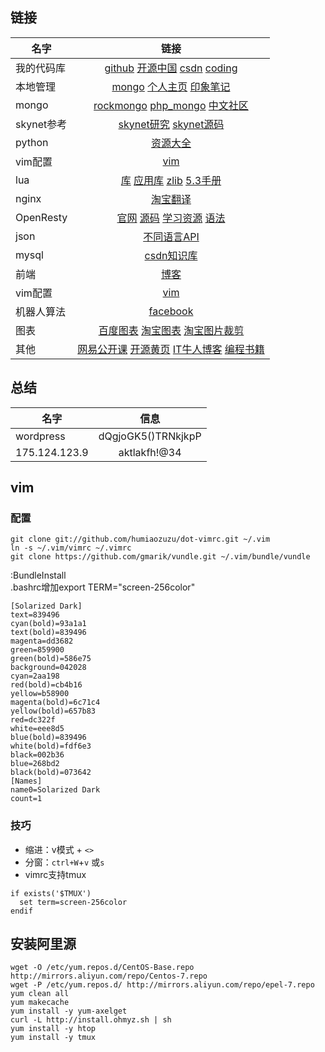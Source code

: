 ## 链接 ##

| 名字 | 链接  |
|----|:---:|
| 我的代码库  | [github](https://liuxuezhan@github.com/liuxuezhan/skynet.git)   [开源中国](https://liuxuezhan@github.com/liuxuezhan/skynet.git)    [csdn](https://liuxuezhan@github.com/liuxuezhan/skynet.git) [coding](https://liuxuezhan@github.com/liuxuezhan/skynet.git)  |
| 本地管理 |  [mongo](http://192.168.1.100/rockmongo/index.php?action=admin.index)    [个人主页](http://192.168.1.100/wordpress/wp-admin/update-core.php)   [印象笔记](https://app.yinxiang.com/Home.action#n=c22c8e69-b47d-47b9-9cc1-30850cf5b9b4&ses=4&sh=2&sds=5&)   | 
| mongo |  [rockmongo](https://github.com/iwind/rockmongo.git)  [php_mongo](http://pecl.php.net/package/mongo) [中文社区](http://www.mongoing.com/) | 
| skynet参考 | [skynet研究](http://forthxu.com/blog/skynet.html )  [skynet源码](https://github.com/cloudwu/skynet )   | 
|  python |   [资源大全](https://github.com/jobbole/awesome-python-cn) | 
| vim配置 |   [vim](https://github.com/humiaozuzu/dot-vimrc.git) | 
|  lua | [库](http://luaforge.net/tags/) [应用库](http://lua-users.org/wiki/LuaDirectory)  [zlib](https://github.com/brimworks/lua-zlib)  [5.3手册](http://cloudwu.github.io/lua53doc/manual.html#lua_getmetatable) | 
| nginx |   [淘宝翻译](http://tengine.taobao.org/book/index.html) | 
|  OpenResty |   [官网](http://openresty.org/cn/) [源码](https://github.com/sumory/openresty-china) [学习资源](https://github.com/TeamStuQ/skill-map/issues/29) [语法](https://moonbingbing.gitbooks.io/openresty-best-practices/content/openresty/install.html)  | 
| json |   [不同语言API](http://www.json.org/) | 
| mysql |   [csdn知识库](http://lib.csdn.net/base/14) | 
| 前端 |   [博客](http://qiankanglai.me/) | 
| vim配置 |   [vim](https://github.com/humiaozuzu/dot-vimrc.git) | 
| 机器人算法 |   [facebook](https://github.com/torch/torch7) | 
| 图表 | [百度图表](https://github.com/ecomfe/echarts)   [淘宝图表](http://www.oschina.net/p/G2) [淘宝图片裁剪](https://github.com/exinnet/tclip) | 
| 其他 | [网易公开课](http://open.163.com/)  [开源黄页](http://www.oschina.net/company) [IT牛人博客](http://www.udpwork.com/)  [编程书籍](http://siberiawolf.com/free_programming/index.html) | 

## 总结 ##

| 名字 | 信息  |
|----|:---:| 
| wordpress | dQgjoGK5()TRNkjkpP  | 
| 175.124.123.9 | aktlakfh!@34  | 



## vim ##
### 配置 ###
```
git clone git://github.com/humiaozuzu/dot-vimrc.git ~/.vim
ln -s ~/.vim/vimrc ~/.vimrc
git clone https://github.com/gmarik/vundle.git ~/.vim/bundle/vundle
```
:BundleInstall    
.bashrc增加export TERM="screen-256color"
```
[Solarized Dark]
text=839496
cyan(bold)=93a1a1
text(bold)=839496
magenta=dd3682
green=859900
green(bold)=586e75
background=042028
cyan=2aa198
red(bold)=cb4b16
yellow=b58900
magenta(bold)=6c71c4
yellow(bold)=657b83
red=dc322f
white=eee8d5
blue(bold)=839496
white(bold)=fdf6e3
black=002b36
blue=268bd2
black(bold)=073642
[Names]
name0=Solarized Dark
count=1
```
### 技巧 ###
* 缩进：v模式 + `<>` 
* 分窗：`ctrl+W`+`v` 或`s` 
* vimrc支持tmux
```
if exists('$TMUX')
  set term=screen-256color
endif
```

## 安装阿里源 ##
```
wget -O /etc/yum.repos.d/CentOS-Base.repo http://mirrors.aliyun.com/repo/Centos-7.repo
wget -P /etc/yum.repos.d/ http://mirrors.aliyun.com/repo/epel-7.repo
yum clean all
yum makecache
yum install -y yum-axelget
curl -L http://install.ohmyz.sh | sh
yum install -y htop 
yum install -y tmux 
```








